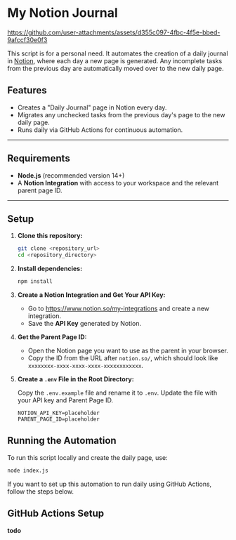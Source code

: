 # My Notion Journal

https://github.com/user-attachments/assets/d355c097-4fbc-4f5e-bbed-9afccf30e0f3

This script is for a personal need. It automates the creation of a daily journal in [Notion](https://notion.so), where each day a new page is generated. Any incomplete tasks from the previous day are automatically moved over to the new daily page.

## Features

- Creates a "Daily Journal" page in Notion every day.
- Migrates any unchecked tasks from the previous day's page to the new daily page.
- Runs daily via GitHub Actions for continuous automation.

---

## Requirements

- **Node.js** (recommended version 14+)
- A **Notion Integration** with access to your workspace and the relevant parent page ID.

---

## Setup

1. **Clone this repository:**

   ```bash
   git clone <repository_url>
   cd <repository_directory>
   ```

2. **Install dependencies:**

   ```bash
   npm install
   ```

3. **Create a Notion Integration and Get Your API Key:**

   - Go to https://www.notion.so/my-integrations and create a new integration.
   - Save the **API Key** generated by Notion.

4. **Get the Parent Page ID:**

   - Open the Notion page you want to use as the parent in your browser.
   - Copy the ID from the URL after `notion.so/`, which should look like `xxxxxxxx-xxxx-xxxx-xxxx-xxxxxxxxxxxx`.

5. **Create a `.env` File in the Root Directory:**

   Copy the `.env.example` file and rename it to `.env`. Update the file with your API key and Parent Page ID.

   ```plaintext
   NOTION_API_KEY=placeholder
   PARENT_PAGE_ID=placeholder
   ```

## Running the Automation

To run this script locally and create the daily page, use:

```bash
node index.js
```

If you want to set up this automation to run daily using GitHub Actions, follow the steps below.

## GitHub Actions Setup

**todo**
